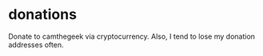 # donations
Donate to camthegeek via cryptocurrency. Also, I tend to lose my donation addresses often.
